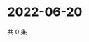 # 2022-06-20

共 0 条

<!-- BEGIN WEIBO -->
<!-- 最后更新时间 Mon Jun 20 2022 06:14:18 GMT+0800 (China Standard Time) -->

<!-- END WEIBO -->
